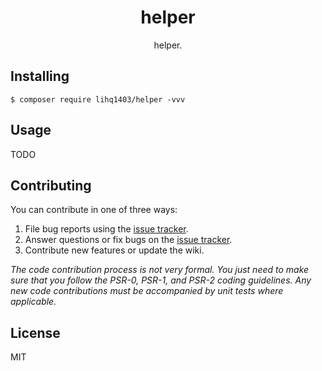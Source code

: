 <h1 align="center"> helper </h1>

<p align="center"> helper.</p>

## Installing

```shell
$ composer require lihq1403/helper -vvv
```

## Usage

TODO

## Contributing

You can contribute in one of three ways:

1. File bug reports using the [issue tracker](https://github.com/lihq1403/helper/issues).
2. Answer questions or fix bugs on the [issue tracker](https://github.com/lihq1403/helper/issues).
3. Contribute new features or update the wiki.

_The code contribution process is not very formal. You just need to make sure that you follow the PSR-0, PSR-1, and PSR-2 coding guidelines. Any new code contributions must be accompanied by unit tests where applicable._

## License

MIT